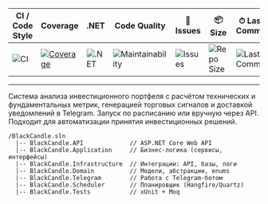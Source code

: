 | CI / Code Style | Coverage | .NET | Code Quality | 🐞 Issues | 📦 Size | ⏱ Last Commit |
|-----------------|----------|------|---------------|-----------|---------|----------------|
| ![CI](https://github.com/stalinon/BlackCandle/actions/workflows/ci.yml/badge.svg?branch=main&label=CI+Build/Test) | [![Coverage](https://coveralls.io/repos/github/stalinon/BlackCandle/badge.svg?branch=main&t=2025-04-08)](https://coveralls.io/github/stalinon/BlackCandle?branch=main) | ![.NET](https://img.shields.io/badge/.NET-8.0-blueviolet) | ![Maintainability](https://img.shields.io/badge/code--quality-strict-critical?color=black) | ![Issues](https://img.shields.io/github/issues/stalinon/BlackCandle) | ![Repo Size](https://img.shields.io/github/repo-size/stalinon/BlackCandle) | ![Last Commit](https://img.shields.io/github/last-commit/stalinon/BlackCandle) |

---

Система анализа инвестиционного портфеля с расчётом технических и фундаментальных метрик, генерацией торговых сигналов и доставкой уведомлений в Telegram. Запуск по расписанию или вручную через API. Подходит для автоматизации принятия инвестиционных решений.

```
/BlackCandle.sln
  |-- BlackCandle.API             // ASP.NET Core Web API
  |-- BlackCandle.Application     // Бизнес-логика (сервисы, интерфейсы)
  |-- BlackCandle.Infrastructure  // Интеграции: API, базы, логи
  |-- BlackCandle.Domain          // Модели, абстракции, enums
  |-- BlackCandle.Telegram        // Работа с Telegram-ботом
  |-- BlackCandle.Scheduler       // Планировщик (Hangfire/Quartz)
  |-- BlackCandle.Tests           // xUnit + Moq
```
